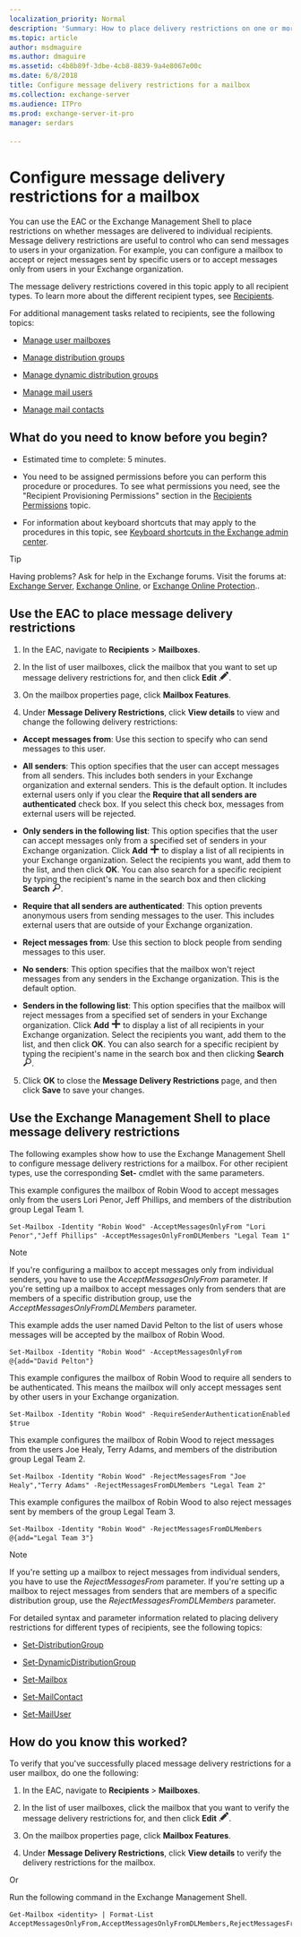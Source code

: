 ```yaml
---
localization_priority: Normal
description: 'Summary: How to place delivery restrictions on one or more mailboxes with the Exchange admin center (EAC) or the Exchange Management Shell.'
ms.topic: article
author: msdmaguire
ms.author: dmaguire
ms.assetid: c4b8b89f-3dbe-4cb8-8839-9a4e8067e00c
ms.date: 6/8/2018
title: Configure message delivery restrictions for a mailbox
ms.collection: exchange-server
ms.audience: ITPro
ms.prod: exchange-server-it-pro
manager: serdars

---
```


# Configure message delivery restrictions for a mailbox

You can use the EAC or the Exchange Management Shell to place restrictions on whether messages are delivered to individual recipients. Message delivery restrictions are useful to control who can send messages to users in your organization. For example, you can configure a mailbox to accept or reject messages sent by specific users or to accept messages only from users in your Exchange organization.
  
The message delivery restrictions covered in this topic apply to all recipient types. To learn more about the different recipient types, see [Recipients](../../recipients/recipients.md).
  
For additional management tasks related to recipients, see the following topics:
  
- [Manage user mailboxes](user-mailboxes.md)
    
- [Manage distribution groups](../../recipients/distribution-groups.md)
    
- [Manage dynamic distribution groups](../../recipients/dynamic-distribution-groups/dynamic-distribution-groups.md)
    
- [Manage mail users](../../recipients/mail-users.md)
    
- [Manage mail contacts](../../recipients/mail-contacts.md)
    
## What do you need to know before you begin?

- Estimated time to complete: 5 minutes.
    
- You need to be assigned permissions before you can perform this procedure or procedures. To see what permissions you need, see the "Recipient Provisioning Permissions" section in the [Recipients Permissions](../../permissions/feature-permissions/recipient-permissions.md) topic.
    
- For information about keyboard shortcuts that may apply to the procedures in this topic, see [Keyboard shortcuts in the Exchange admin center](../../about-documentation/exchange-admin-center-keyboard-shortcuts.md).
    
> [!TIP]
> Having problems? Ask for help in the Exchange forums. Visit the forums at: [Exchange Server](https://go.microsoft.com/fwlink/p/?linkId=60612), [Exchange Online](https://go.microsoft.com/fwlink/p/?linkId=267542), or [Exchange Online Protection](https://go.microsoft.com/fwlink/p/?linkId=285351)..
  
## Use the EAC to place message delivery restrictions

1. In the EAC, navigate to **Recipients** \> **Mailboxes**.
    
2. In the list of user mailboxes, click the mailbox that you want to set up message delivery restrictions for, and then click **Edit** ![Edit icon](../../media/ITPro_EAC_EditIcon.png).
    
3. On the mailbox properties page, click **Mailbox Features**.
    
4. Under **Message Delivery Restrictions**, click **View details** to view and change the following delivery restrictions: 
    
  - **Accept messages from**: Use this section to specify who can send messages to this user.
    
  - **All senders**: This option specifies that the user can accept messages from all senders. This includes both senders in your Exchange organization and external senders. This is the default option. It includes external users only if you clear the **Require that all senders are authenticated** check box. If you select this check box, messages from external users will be rejected.
    
  - **Only senders in the following list**: This option specifies that the user can accept messages only from a specified set of senders in your Exchange organization. Click **Add** ![Add icon](../../media/ITPro_EAC_AddIcon.png) to display a list of all recipients in your Exchange organization. Select the recipients you want, add them to the list, and then click **OK**. You can also search for a specific recipient by typing the recipient's name in the search box and then clicking **Search** ![Search icon](../../media/ITPro_EAC_.png).
    
  - **Require that all senders are authenticated**: This option prevents anonymous users from sending messages to the user. This includes external users that are outside of your Exchange organization.
    
  - **Reject messages from**: Use this section to block people from sending messages to this user.
    
  - **No senders**: This option specifies that the mailbox won't reject messages from any senders in the Exchange organization. This is the default option.
    
  - **Senders in the following list**: This option specifies that the mailbox will reject messages from a specified set of senders in your Exchange organization. Click **Add** ![Add icon](../../media/ITPro_EAC_AddIcon.png) to display a list of all recipients in your Exchange organization. Select the recipients you want, add them to the list, and then click **OK**. You can also search for a specific recipient by typing the recipient's name in the search box and then clicking **Search** ![Search icon](../../media/ITPro_EAC_.png).
    
5. Click **OK** to close the **Message Delivery Restrictions** page, and then click **Save** to save your changes.
    
## Use the Exchange Management Shell to place message delivery restrictions

The following examples show how to use the Exchange Management Shell to configure message delivery restrictions for a mailbox. For other recipient types, use the corresponding **Set-** cmdlet with the same parameters.
  
This example configures the mailbox of Robin Wood to accept messages only from the users Lori Penor, Jeff Phillips, and members of the distribution group Legal Team 1.
  
```
Set-Mailbox -Identity "Robin Wood" -AcceptMessagesOnlyFrom "Lori Penor","Jeff Phillips" -AcceptMessagesOnlyFromDLMembers "Legal Team 1"
```

> [!NOTE]
> If you're configuring a mailbox to accept messages only from individual senders, you have to use the _AcceptMessagesOnlyFrom_ parameter. If you're setting up a mailbox to accept messages only from senders that are members of a specific distribution group, use the _AcceptMessagesOnlyFromDLMembers_ parameter.
  
This example adds the user named David Pelton to the list of users whose messages will be accepted by the mailbox of Robin Wood.
  
```
Set-Mailbox -Identity "Robin Wood" -AcceptMessagesOnlyFrom @{add="David Pelton"}
```

This example configures the mailbox of Robin Wood to require all senders to be authenticated. This means the mailbox will only accept messages sent by other users in your Exchange organization.
  
```
Set-Mailbox -Identity "Robin Wood" -RequireSenderAuthenticationEnabled $true
```

This example configures the mailbox of Robin Wood to reject messages from the users Joe Healy, Terry Adams, and members of the distribution group Legal Team 2.
  
```
Set-Mailbox -Identity "Robin Wood" -RejectMessagesFrom "Joe Healy","Terry Adams" -RejectMessagesFromDLMembers "Legal Team 2"
```

This example configures the mailbox of Robin Wood to also reject messages sent by members of the group Legal Team 3.
  
```
Set-Mailbox -Identity "Robin Wood" -RejectMessagesFromDLMembers @{add="Legal Team 3"}
```

> [!NOTE]
> If you're setting up a mailbox to reject messages from individual senders, you have to use the _RejectMessagesFrom_ parameter. If you're setting up a mailbox to reject messages from senders that are members of a specific distribution group, use the _RejectMessagesFromDLMembers_ parameter.
  
For detailed syntax and parameter information related to placing delivery restrictions for different types of recipients, see the following topics:
  
- [Set-DistributionGroup](http://technet.microsoft.com/library/e3a8c709-770a-4900-9a57-adcf0d98ff68.aspx)
    
- [Set-DynamicDistributionGroup](http://technet.microsoft.com/library/943626ad-8455-4867-ab9a-855bab62c9c3.aspx)
    
- [Set-Mailbox](http://technet.microsoft.com/library/a0d413b9-d949-4df6-ba96-ac0906dedae2.aspx)
    
- [Set-MailContact](http://technet.microsoft.com/library/04c4e889-8546-4395-9d26-31af08264e45.aspx)
    
- [Set-MailUser](http://technet.microsoft.com/library/087a55a2-ee8d-41a8-9c8f-d86e32ce8448.aspx)
    
## How do you know this worked?

To verify that you've successfully placed message delivery restrictions for a user mailbox, do one the following:
  
1. In the EAC, navigate to **Recipients** \> **Mailboxes**.
    
2. In the list of user mailboxes, click the mailbox that you want to verify the message delivery restrictions for, and then click **Edit** ![Edit icon](../../media/ITPro_EAC_EditIcon.png).
    
3. On the mailbox properties page, click **Mailbox Features**.
    
4. Under **Message Delivery Restrictions**, click **View details** to verify the delivery restrictions for the mailbox.
    
Or
  
Run the following command in the Exchange Management Shell.
  
```
Get-Mailbox <identity> | Format-List AcceptMessagesOnlyFrom,AcceptMessagesOnlyFromDLMembers,RejectMessagesFrom,RejectMessagesFromDLMembers,RequireSenderAuthenticationEnabled
```



